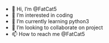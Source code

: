 - 👋 Hi, I’m @FatCat5
- 👀 I’m interested in coding
- 🌱 I’m currently learning python3
- 💞️ I’m looking to collaborate on project
- 📫 How to reach me @FatCat5

<!---
FatCat5/FatCat5 is a ✨ special ✨ repository because its `README.md` (this file) appears on your GitHub profile.
You can click the Preview link to take a look at your changes.
--->
